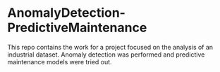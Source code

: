 # AnomalyDetection-PredictiveMaintenance

This repo contains the work for a project focused on the analysis of an industrial dataset. Anomaly detection was performed and predictive maintenance models were tried out.

